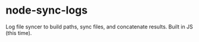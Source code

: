 # node-sync-logs
Log file syncer to build paths, sync files, and concatenate results. Built in JS (this time).
